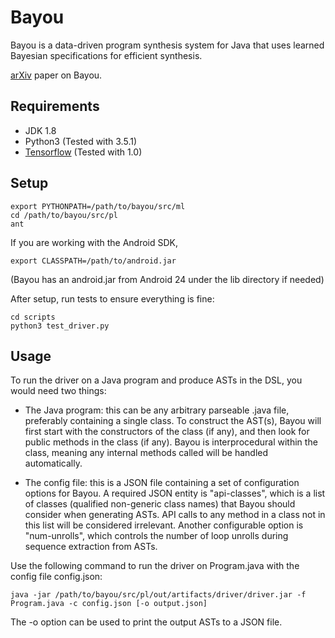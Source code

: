 # Bayou
Bayou is a data-driven program synthesis system for Java that uses learned Bayesian specifications for efficient synthesis.

[arXiv](https://arxiv.org/abs/1703.05698) paper on Bayou.

## Requirements
- JDK 1.8
- Python3 (Tested with 3.5.1)
- [Tensorflow](https://www.tensorflow.org) (Tested with 1.0)

## Setup
```
export PYTHONPATH=/path/to/bayou/src/ml
cd /path/to/bayou/src/pl
ant
```

If you are working with the Android SDK,
```
export CLASSPATH=/path/to/android.jar
```
(Bayou has an android.jar from Android 24 under the lib directory if needed)

After setup, run tests to ensure everything is fine:
```
cd scripts
python3 test_driver.py
```

## Usage
To run the driver on a Java program and produce ASTs in the DSL, you would need two things:

- The Java program: this can be any arbitrary parseable .java file, preferably containing a single class. To construct the AST(s), Bayou will first start with the constructors of the class (if any), and then look for public methods in the class (if any). Bayou is interprocedural within the class, meaning any internal methods called will be handled automatically.

- The config file: this is a JSON file containing a set of configuration options for Bayou. A required JSON entity is "api-classes", which is a list of classes (qualified non-generic class names) that Bayou should consider when generating ASTs. API calls to any method in a class not in this list will be considered irrelevant. Another configurable option is "num-unrolls", which controls the number of loop unrolls during sequence extraction from ASTs.

Use the following command to run the driver on Program.java with the config file config.json:
```
java -jar /path/to/bayou/src/pl/out/artifacts/driver/driver.jar -f Program.java -c config.json [-o output.json]
```
The -o option can be used to print the output ASTs to a JSON file.